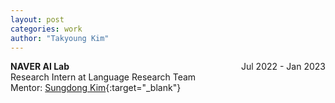 ```yaml
---
layout: post
categories: work
author: "Takyoung Kim"
---
```


<strong>NAVER AI Lab</strong> <span style="float:right">Jul 2022 - Jan 2023</span><br>
Research Intern at Language Research Team <br>
Mentor: [Sungdong Kim](https://scholar.google.com/citations?user=xKrSnDoAAAAJ){:target="_blank"}